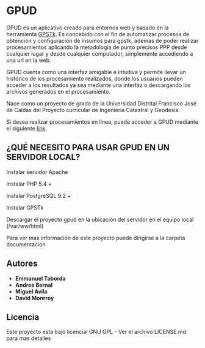 # GPUD

GPUD es un aplicativo creado para entornos web y basado en la herramienta [GPSTk](http://www.gpstk.org/bin/view/Documentation/WebHome). Es concebido con el fin de automatizar procesos de obtención y configuración de insumos para gpstk, ademas de poder realizar procesamientos aplicando la metodología de punto precisos PPP desde cualquier lugar y desde cualquier computador, simplemente accediendo a una url en la web.

GPUD cuenta como una interfaz amigable e intuitiva y permite llevar un histórico de los procesamiento realizados, donde los usuarios pueden acceder a los resultados ya sea mediante una interfaz o descargando los archivos generados en el procesamiento.

Nace como un proyecto de grado de la Universidad Distrital Francisco José de Caldas del Proyecto curricular de Ingeniería Catastral y Geodesia.

Si desea realizar procesamientos en linea, puede acceder a GPUD mediante el siguiente [link](http://ritaportal.udistrital.edu.co:10094/).

## ¿QUÉ NECESITO PARA USAR GPUD EN UN SERVIDOR LOCAL?

Instalar servidor Apache

Instalar PHP 5.4 +

Instalar PostgreSQL 9.2 +

Instalar GPSTk

Descargar el proyecto gpud en la ubicación del servidor en el equipo local (/var/ww/html)

Para ver mas información de este proyecto puede dirigirse a la carpeta documentacion

## Autores

* **Emmanuel Taborda** 
* **Andres Bernal** 
* **Miguel Avila** 
* **David Monrroy** 

## Licencia

Este proyecto esta bajo licencial GNU GPL - Ver el archivo LICENSE.md para mas detalles
